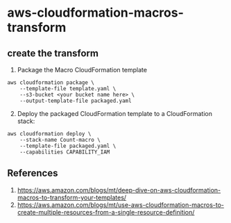 # aws-cloudformation-macros-transform

## create the transform

1. Package the Macro CloudFormation template

```
aws cloudformation package \
    --template-file template.yaml \
    --s3-bucket <your bucket name here> \
    --output-template-file packaged.yaml
```

2. Deploy the packaged CloudFormation template to a CloudFormation stack:

```
aws cloudformation deploy \
    --stack-name Count-macro \
    --template-file packaged.yaml \
    --capabilities CAPABILITY_IAM
```

## References

1. https://aws.amazon.com/blogs/mt/deep-dive-on-aws-cloudformation-macros-to-transform-your-templates/
2. https://aws.amazon.com/blogs/mt/use-aws-cloudformation-macros-to-create-multiple-resources-from-a-single-resource-definition/
